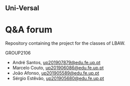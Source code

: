 ## Uni-Versal

# Q&A forum

Repository containing the project for the classes of LBAW.

GROUP2106

* André Santos, up201907879@edu.fe.up.pt
* Marcelo Couto, up201906086@edu.fe.up.pt
* João Afonso, up201905589@edu.fe.up.pt
* Sérgio Estêvão, up201905680@edu.fe.up.pt
